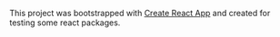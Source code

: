 This project was bootstrapped with [Create React App](https://github.com/facebook/create-react-app) and created for testing some react packages.
